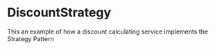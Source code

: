 # DiscountStrategy
This an example of how a discount calculating service implements the Strategy Pattern
